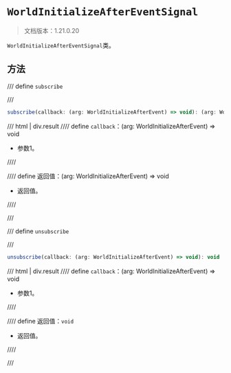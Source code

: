# `WorldInitializeAfterEventSignal`

> 文档版本：1.21.0.20

`WorldInitializeAfterEventSignal`类。

## 方法

/// define
`subscribe`


///

```js
subscribe(callback: (arg: WorldInitializeAfterEvent) => void): (arg: WorldInitializeAfterEvent) => void
```

/// html | div.result
//// define
`callback`：(arg: WorldInitializeAfterEvent) => void

- 参数1。


////

//// define
返回值：(arg: WorldInitializeAfterEvent) => void

- 返回值。


////

///


/// define
`unsubscribe`


///

```js
unsubscribe(callback: (arg: WorldInitializeAfterEvent) => void): void
```

/// html | div.result
//// define
`callback`：(arg: WorldInitializeAfterEvent) => void

- 参数1。


////

//// define
返回值：`void`

- 返回值。


////

///

